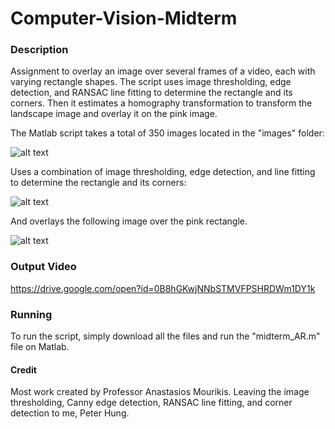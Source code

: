 # Computer-Vision-Midterm

### Description

Assignment to overlay an image over several frames of a video, each with varying rectangle shapes. The script uses image thresholding, edge detection, and RANSAC line fitting to determine the rectangle and its corners. Then it estimates a homography transformation to transform the landscape image and overlay it on the pink image. 

The Matlab script takes a total of 350 images located in the "images" folder:

![alt text](https://github.com/phung001/Computer-Vision-Midterm/blob/master/images/video%20001.jpg)

Uses a combination of image thresholding, edge detection, and line fitting to determine the rectangle and its corners:

![alt text](https://github.com/phung001/Computer-Vision-Midterm/blob/master/Corners.PNG)

And overlays the following image over the pink rectangle.

![alt text](https://github.com/phung001/Computer-Vision-Midterm/blob/master/landscape_small.jpg)

### Output Video

https://drive.google.com/open?id=0B8hGKwjNNbSTMVFPSHRDWm1DY1k

### Running

To run the script, simply download all the files and run the "midterm_AR.m" file on Matlab. 

#### Credit

Most work created by Professor Anastasios Mourikis. Leaving the image thresholding, Canny edge detection, RANSAC line fitting, and corner detection to me, Peter Hung.
